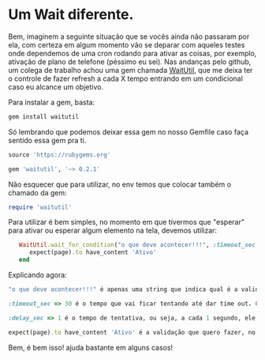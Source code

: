 # Um Wait diferente. 

Bem, imaginem a seguinte situação que se vocês ainda não passaram por ela, com certeza em algum momento vão se deparar com aqueles testes onde dependemos de uma cron rodando para ativar as coisas, por exemplo, ativação de plano de telefone (péssimo eu sei). Nas andanças pelo github, um colega de trabalho achou uma gem chamada [WaitUtil](https://github.com/rubytools/waitutil), que me deixa ter o controle de fazer refresh a cada X tempo entrando em um condicional caso eu alcance um objetivo.

Para instalar a gem, basta: 

```ruby
gem install waitutil
```
Só lembrando que podemos deixar essa gem no nosso Gemfile caso faça sentido essa gem pra ti. 

```ruby
source 'https://rubygems.org'

gem 'waitutil', '~> 0.2.1'
```

Não esquecer que para utilizar, no env temos que colocar também o chamado da gem: 

```ruby
require 'waitutil'
```

Para utilizar é bem simples, no momento em que tivermos que "esperar" para ativar ou esperar algum elemento na tela, devemos utilizar: 

```ruby
   WaitUtil.wait_for_condition("o que deve acontecer!!!", :timeout_sec => 30, :delay_sec => 1) do
      expect(page).to have_content 'Ativo'
   end
```

Explicando agora:

```ruby
"o que deve acontecer!!!" é apenas uma string que indica qual é a validação que você espera, por exemplo: "esperar o plano de dados estar ativo.".

:timeout_sec => 30 é o tempo que vai ficar tentando até dar time out. Conversem com os amigos devs para ver mais ou menos o tempo que se leva para a cron rodar e ativar o plano, para não ficar colocando um tempo muito grande e ficar com um falso positivo ok.

:delay_sec => 1 é o tempo de tentativa, ou seja, a cada 1 segundo, ele faz refresh na tela. 

expect(page).to have_content 'Ativo' é a validação que quero fazer, no caso, de 1 em 1 segundo ele faz um expect procurando pela palavra "Ativo" na tela.
```
Bem, é bem isso! ajuda bastante em alguns casos!